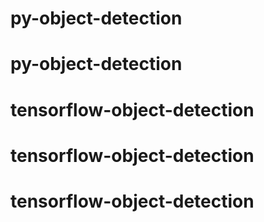 # py-object-detection
# py-object-detection
# tensorflow-object-detection
# tensorflow-object-detection
# tensorflow-object-detection
